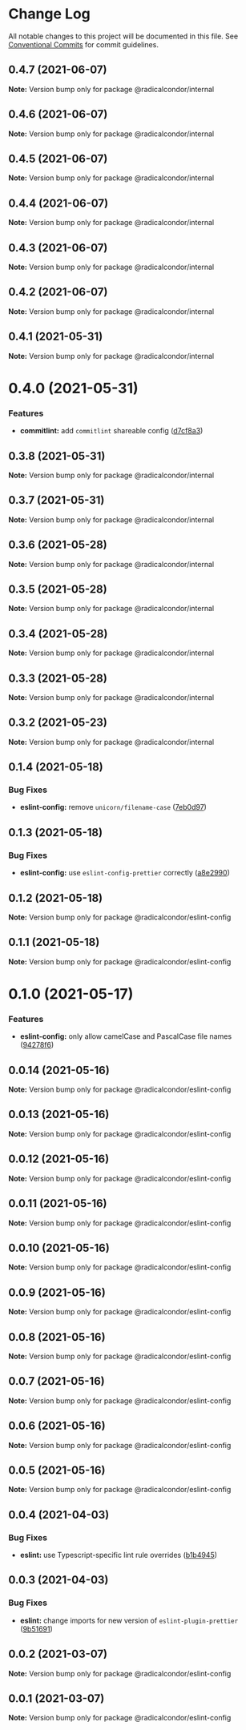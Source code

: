 # Change Log

All notable changes to this project will be documented in this file.
See [Conventional Commits](https://conventionalcommits.org) for commit guidelines.

## 0.4.7 (2021-06-07)

**Note:** Version bump only for package @radicalcondor/internal





## 0.4.6 (2021-06-07)

**Note:** Version bump only for package @radicalcondor/internal





## 0.4.5 (2021-06-07)

**Note:** Version bump only for package @radicalcondor/internal





## 0.4.4 (2021-06-07)

**Note:** Version bump only for package @radicalcondor/internal





## 0.4.3 (2021-06-07)

**Note:** Version bump only for package @radicalcondor/internal





## 0.4.2 (2021-06-07)

**Note:** Version bump only for package @radicalcondor/internal





## 0.4.1 (2021-05-31)

**Note:** Version bump only for package @radicalcondor/internal





# 0.4.0 (2021-05-31)


### Features

* **commitlint:** add `commitlint` shareable config ([d7cf8a3](https://github.com/radicalcondor/config/commit/d7cf8a35615eceeb6326402eabda565e921e986d))





## 0.3.8 (2021-05-31)

**Note:** Version bump only for package @radicalcondor/internal





## 0.3.7 (2021-05-31)

**Note:** Version bump only for package @radicalcondor/internal





## 0.3.6 (2021-05-28)

**Note:** Version bump only for package @radicalcondor/internal





## 0.3.5 (2021-05-28)

**Note:** Version bump only for package @radicalcondor/internal





## 0.3.4 (2021-05-28)

**Note:** Version bump only for package @radicalcondor/internal





## 0.3.3 (2021-05-28)

**Note:** Version bump only for package @radicalcondor/internal





## 0.3.2 (2021-05-23)

**Note:** Version bump only for package @radicalcondor/internal





## 0.1.4 (2021-05-18)


### Bug Fixes

* **eslint-config:** remove `unicorn/filename-case` ([7eb0d97](https://github.com/radicalcondor/config/commit/7eb0d9736902157deb5df339148b7ff30d68ab0c))





## 0.1.3 (2021-05-18)


### Bug Fixes

* **eslint-config:** use `eslint-config-prettier` correctly ([a8e2990](https://github.com/radicalcondor/config/commit/a8e2990ebe0f023b7f894290650e35081ebdd05f))





## 0.1.2 (2021-05-18)

**Note:** Version bump only for package @radicalcondor/eslint-config





## 0.1.1 (2021-05-18)

**Note:** Version bump only for package @radicalcondor/eslint-config





# 0.1.0 (2021-05-17)


### Features

* **eslint-config:** only allow camelCase and PascalCase file names ([94278f6](https://github.com/radicalcondor/config/commit/94278f6637f55317b8f2d86257befcfa8ceb21d2))





## 0.0.14 (2021-05-16)

**Note:** Version bump only for package @radicalcondor/eslint-config





## 0.0.13 (2021-05-16)

**Note:** Version bump only for package @radicalcondor/eslint-config





## 0.0.12 (2021-05-16)

**Note:** Version bump only for package @radicalcondor/eslint-config





## 0.0.11 (2021-05-16)

**Note:** Version bump only for package @radicalcondor/eslint-config





## 0.0.10 (2021-05-16)

**Note:** Version bump only for package @radicalcondor/eslint-config





## 0.0.9 (2021-05-16)

**Note:** Version bump only for package @radicalcondor/eslint-config





## 0.0.8 (2021-05-16)

**Note:** Version bump only for package @radicalcondor/eslint-config





## 0.0.7 (2021-05-16)

**Note:** Version bump only for package @radicalcondor/eslint-config





## 0.0.6 (2021-05-16)

**Note:** Version bump only for package @radicalcondor/eslint-config





## 0.0.5 (2021-05-16)

**Note:** Version bump only for package @radicalcondor/eslint-config





## 0.0.4 (2021-04-03)


### Bug Fixes

* **eslint:** use Typescript-specific lint rule overrides ([b1b4945](https://github.com/radicalcondor/config/commit/b1b49459a5bf1bc7740ee0be11b534598bf3e3f9))





## 0.0.3 (2021-04-03)


### Bug Fixes

* **eslint:** change imports for new version of `eslint-plugin-prettier` ([9b51691](https://github.com/radicalcondor/config/commit/9b516912b2675d58d85d8393ca078fd63911285f))





## 0.0.2 (2021-03-07)

**Note:** Version bump only for package @radicalcondor/eslint-config





## 0.0.1 (2021-03-07)

**Note:** Version bump only for package @radicalcondor/eslint-config
